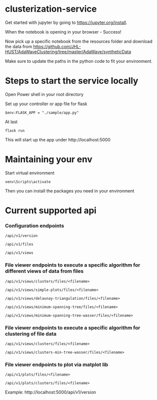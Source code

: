 # clusterization-service

Get started with jupyter by going to https://jupyter.org/install.

When the notebook is opening in your browser - Success!

Now pick up a specific notebook from the resources folder and download the data from
https://github.com/JHL-HUST/AdaWaveClustering/tree/master/AdaWave/syntheticData

Make sure to update the paths in the python code to fit your environment.


# Steps to start the service locally
Open Power shell in your root directory

Set up your controller or app file for flask 
```
$env:FLASK_APP = "./sample/app.py"
```

At last
```
flask run
```
This will start up the app under http://localhost:5000

# Maintaining your env
Start virtual environment
```
venv\Scripts\activate
```
Then you can install the packages you need in your environment


# Current supported api

### Configuration endpoints
```
/api/v1/version

/api/v1/files

/api/v1/views
```

### File viewer endpoints to execute a specific algorithm for different views of data from files
```
/api/v1/views/clusters/files/<filename>

/api/v1/views/simple-plots/files/<filename>

/api/v1/views/delaunay-triangulation/files/<filename>

/api/v1/views/minimum-spanning-tree/files/<filename>

/api/v1/views/minimum-spanning-tree-wasser/files/<filename>
```


### File viewer endpoints to execute a specific algorithm for clustering of file data
```
/api/v1/views/clusters/files/<filename>

/api/v1/views/clusters-min-tree-wasser/files/<filename>
```


### File viewer endpoints to plot via matplot lib
```
/api/v1/plots/files/<filename>

/api/v1/plots/clusters/files/<filename>
```

Example: http://localhost:5000/api/v1/version